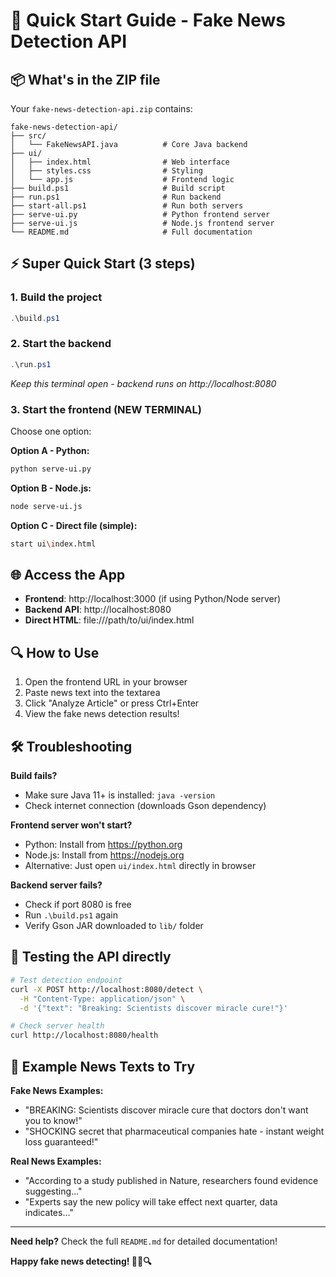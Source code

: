 # 🚀 Quick Start Guide - Fake News Detection API

## 📦 What's in the ZIP file

Your `fake-news-detection-api.zip` contains:

```
fake-news-detection-api/
├── src/
│   └── FakeNewsAPI.java          # Core Java backend
├── ui/
│   ├── index.html                # Web interface
│   ├── styles.css                # Styling
│   └── app.js                    # Frontend logic
├── build.ps1                     # Build script
├── run.ps1                       # Run backend
├── start-all.ps1                 # Run both servers
├── serve-ui.py                   # Python frontend server
├── serve-ui.js                   # Node.js frontend server
└── README.md                     # Full documentation
```

## ⚡ Super Quick Start (3 steps)

### 1. Build the project
```powershell
.\build.ps1
```

### 2. Start the backend
```powershell
.\run.ps1
```
*Keep this terminal open - backend runs on http://localhost:8080*

### 3. Start the frontend (NEW TERMINAL)
Choose one option:

**Option A - Python:**
```bash
python serve-ui.py
```

**Option B - Node.js:**
```bash
node serve-ui.js
```

**Option C - Direct file (simple):**
```bash
start ui\index.html
```

## 🌐 Access the App

- **Frontend**: http://localhost:3000 (if using Python/Node server)
- **Backend API**: http://localhost:8080
- **Direct HTML**: file:///path/to/ui/index.html

## 🔍 How to Use

1. Open the frontend URL in your browser
2. Paste news text into the textarea
3. Click "Analyze Article" or press Ctrl+Enter
4. View the fake news detection results!

## 🛠️ Troubleshooting

**Build fails?**
- Make sure Java 11+ is installed: `java -version`
- Check internet connection (downloads Gson dependency)

**Frontend server won't start?**
- Python: Install from https://python.org
- Node.js: Install from https://nodejs.org
- Alternative: Just open `ui/index.html` directly in browser

**Backend server fails?**
- Check if port 8080 is free
- Run `.\build.ps1` again
- Verify Gson JAR downloaded to `lib/` folder

## 📝 Testing the API directly

```bash
# Test detection endpoint
curl -X POST http://localhost:8080/detect \
  -H "Content-Type: application/json" \
  -d '{"text": "Breaking: Scientists discover miracle cure!"}'

# Check server health
curl http://localhost:8080/health
```

## 🎯 Example News Texts to Try

**Fake News Examples:**
- "BREAKING: Scientists discover miracle cure that doctors don't want you to know!"
- "SHOCKING secret that pharmaceutical companies hate - instant weight loss guaranteed!"

**Real News Examples:**  
- "According to a study published in Nature, researchers found evidence suggesting..."
- "Experts say the new policy will take effect next quarter, data indicates..."

---

**Need help?** Check the full `README.md` for detailed documentation!

**Happy fake news detecting! 🕵️‍♂️🔍**